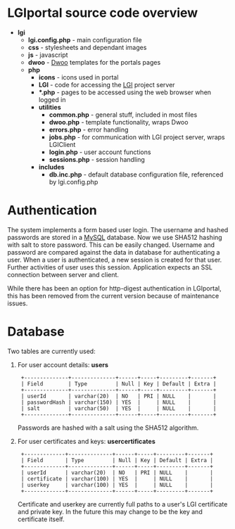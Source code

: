 LGIportal source code overview
==============================

* **lgi**
  * **lgi.config.php** - main configuration file
  * **css** - stylesheets and dependant images
  * **js** - javascript
  * **dwoo** - [Dwoo][] templates for the portals pages
  * **php** 
     * **icons** - icons used in portal
     * **LGI** - code for accessing the [LGI][] project server
     * **\*.php** - pages to be accessed using the web browser when logged in
     * **utilities** 
         * **common.php** - general stuff, included in most files
         * **dwoo.php** - template functionality, wraps Dwoo
         * **errors.php** - error handling
         * **jobs.php** - for communication with LGI project server, wraps LGIClient
         * **login.php** - user account functions
         * **sessions.php** - session handling
     * **includes**
        * **db.inc.php** - default database configuration file, referenced by
           lgi.config.php


Authentication
==============

The system implements a form based user login. The username and hashed
passwords are stored in a [MySQL][] database. Now we use SHA512 hashing with
salt to store password. This can be easily changed. Username and password are
compared against the data in database for authenticating a user. When a user is
authenticated, a new session is created for that user. Further activities of
user uses this session. Application expects an SSL connection between server
and client.

While there has been an option for http-digest authentication in LGIportal,
this has been removed from the current version because of maintenance issues.


Database
========

Two tables are currently used:

1. For user account details: **users**

        +--------------+--------------+------+-----+---------+-------+
        | Field        | Type         | Null | Key | Default | Extra |
        +--------------+--------------+------+-----+---------+-------+
        | userId       | varchar(20)  | NO   | PRI | NULL    |       | 
        | passwordHash | varchar(150) | YES  |     | NULL    |       | 
        | salt         | varchar(50)  | YES  |     | NULL    |       | 
        +--------------+--------------+------+-----+---------+-------+
   Passwords are hashed with a salt using the SHA512 algorithm.
     

2. For user certificates and keys: **usercertificates**

        +-------------+--------------+------+-----+---------+-------+
        | Field       | Type         | Null | Key | Default | Extra |
        +-------------+--------------+------+-----+---------+-------+
        | userId      | varchar(20)  | NO   | PRI | NULL    |       | 
        | certificate | varchar(100) | YES  |     | NULL    |       | 
        | userkey     | varchar(100) | YES  |     | NULL    |       | 
        +-------------+--------------+------+-----+---------+-------+
   Certificate and userkey are currently full paths to a user's LGI
   certificate and private key. In the future this may change to be
   the key and certificate itself.


[Dwoo]: http://www.dwoo.org/
[MySQL]: http://www.mysql.org/
[LGI]: http://gliteui.wks.gorlaeus.net/LGI/

